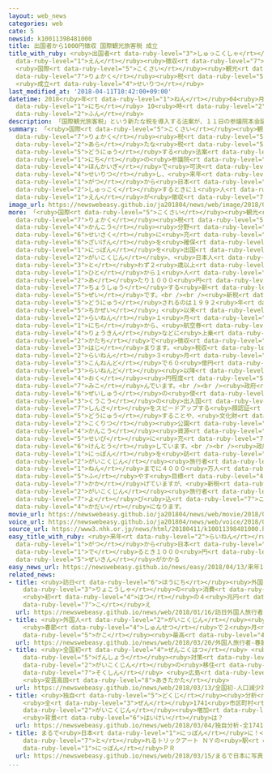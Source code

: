 ```yaml
---
layout: web_news
categories: web
cate: 5
newsid: k10011398481000
title: 出国者から1000円徴収 国際観光旅客税 成立
title_with_ruby: <ruby>出国者<rt data-ruby-level="3">しゅっこくしゃ</rt></ruby>から1000<ruby>円<rt
  data-ruby-level="1">えん</rt></ruby><ruby>徴収<rt data-ruby-level="7">ちょうしゅう</rt></ruby>
  <ruby>国際<rt data-ruby-level="5">こくさい</rt></ruby><ruby>観光<rt data-ruby-level="4">かんこう</rt></ruby><ruby>旅客<rt
  data-ruby-level="7">りょかく</rt></ruby><ruby>税<rt data-ruby-level="5">ぜい</rt></ruby>
  <ruby>成立<rt data-ruby-level="4">せいりつ</rt></ruby>
last_modified_at: '2018-04-11T10:42:00+09:00'
datetime: 2018<ruby>年<rt data-ruby-level="1">ねん</rt></ruby>04<ruby>月<rt data-ruby-level="1">がつ</rt></ruby>11<ruby>日<rt
  data-ruby-level="1">にち</rt></ruby> 10<ruby>時<rt data-ruby-level="2">じ</rt></ruby>42<ruby>分<rt
  data-ruby-level="2">ふん</rt></ruby>
description: 「国際観光旅客税」という新たな税を導入する法案が、１１日の参議院本会議で可決されて成立し、来年１月から日本を出国するときに１人１０００円が徴収されることになりました。
summary: 「<ruby>国際<rt data-ruby-level="5">こくさい</rt></ruby><ruby>観光<rt data-ruby-level="4">かんこう</rt></ruby><ruby>旅客<rt
  data-ruby-level="7">りょかく</rt></ruby><ruby>税<rt data-ruby-level="5">ぜい</rt></ruby>」という<ruby>新<rt
  data-ruby-level="2">あら</rt></ruby>たな<ruby>税<rt data-ruby-level="5">ぜい</rt></ruby>を<ruby>導入<rt
  data-ruby-level="5">どうにゅう</rt></ruby>する<ruby>法案<rt data-ruby-level="4">ほうあん</rt></ruby>が、１１<ruby>日<rt
  data-ruby-level="1">にち</rt></ruby>の<ruby>参議院<rt data-ruby-level="4">さんぎいん</rt></ruby><ruby>本会議<rt
  data-ruby-level="4">ほんかいぎ</rt></ruby>で<ruby>可決<rt data-ruby-level="5">かけつ</rt></ruby>されて<ruby>成立<rt
  data-ruby-level="4">せいりつ</rt></ruby>し、<ruby>来年<rt data-ruby-level="2">らいねん</rt></ruby>１<ruby>月<rt
  data-ruby-level="1">がつ</rt></ruby>から<ruby>日本<rt data-ruby-level="1">にっぽん</rt></ruby>を<ruby>出国<rt
  data-ruby-level="2">しゅっこく</rt></ruby>するときに１<ruby>人<rt data-ruby-level="1">にん</rt></ruby>１０００<ruby>円<rt
  data-ruby-level="1">えん</rt></ruby>が<ruby>徴収<rt data-ruby-level="7">ちょうしゅう</rt></ruby>されることになりました。
image_url: https://newswebeasy.github.io/ja201804/news/web/image/2018/04/11/K10011398481_1804111041_1804111042_01_02.jpg
more: 「<ruby>国際<rt data-ruby-level="5">こくさい</rt></ruby><ruby>観光<rt data-ruby-level="4">かんこう</rt></ruby><ruby>旅客<rt
  data-ruby-level="7">りょかく</rt></ruby><ruby>税<rt data-ruby-level="5">ぜい</rt></ruby>」は、<ruby>観光<rt
  data-ruby-level="4">かんこう</rt></ruby><ruby>分野<rt data-ruby-level="2">ぶんや</rt></ruby>の<ruby>政策<rt
  data-ruby-level="6">せいさく</rt></ruby>に<ruby>充<rt data-ruby-level="7">あ</rt></ruby>てる<ruby>財源<rt
  data-ruby-level="6">ざいげん</rt></ruby>を<ruby>確保<rt data-ruby-level="5">かくほ</rt></ruby>するため、<ruby>日本<rt
  data-ruby-level="1">にっぽん</rt></ruby>を<ruby>出国<rt data-ruby-level="2">しゅっこく</rt></ruby>するときに<ruby>外国人<rt
  data-ruby-level="2">がいこくじん</rt></ruby>、<ruby>日本人<rt data-ruby-level="1">にほんじん</rt></ruby>を<ruby>問<rt
  data-ruby-level="3">と</rt></ruby>わず２<ruby>歳以上<rt data-ruby-level="7">さいいじょう</rt></ruby>の<ruby>人<rt
  data-ruby-level="1">ひと</rt></ruby>から１<ruby>人<rt data-ruby-level="1">にん</rt></ruby><ruby>当<rt
  data-ruby-level="2">あ</rt></ruby>たり１０００<ruby>円<rt data-ruby-level="1">えん</rt></ruby>を<ruby>徴収<rt
  data-ruby-level="7">ちょうしゅう</rt></ruby>する<ruby>新<rt data-ruby-level="2">あたら</rt></ruby>しい<ruby>税<rt
  data-ruby-level="5">ぜい</rt></ruby>です。<br /><br /><ruby>新税<rt data-ruby-level="5">しんぜい</rt></ruby>が<ruby>導入<rt
  data-ruby-level="5">どうにゅう</rt></ruby>されるのは１９９２<ruby>年<rt data-ruby-level="1">ねん</rt></ruby>の「<ruby>地価税<rt
  data-ruby-level="5">ちかぜい</rt></ruby>」<ruby>以来<rt data-ruby-level="4">いらい</rt></ruby>です。<ruby>来年<rt
  data-ruby-level="2">らいねん</rt></ruby>１<ruby>月<rt data-ruby-level="1">がつ</rt></ruby>７<ruby>日<rt
  data-ruby-level="1">にち</rt></ruby>から、<ruby>航空券<rt data-ruby-level="5">こうくうけん</rt></ruby>の<ruby>料金<rt
  data-ruby-level="4">りょうきん</rt></ruby>などに<ruby>上乗<rt data-ruby-level="3">うわの</rt></ruby>せする<ruby>形<rt
  data-ruby-level="2">かたち</rt></ruby>で<ruby>徴収<rt data-ruby-level="7">ちょうしゅう</rt></ruby>が<ruby>始<rt
  data-ruby-level="3">はじ</rt></ruby>まります。<ruby>税収<rt data-ruby-level="6">ぜいしゅう</rt></ruby>は、<ruby>来年<rt
  data-ruby-level="2">らいねん</rt></ruby>３<ruby>月<rt data-ruby-level="1">がつ</rt></ruby>までの<ruby>今年度<rt
  data-ruby-level="3">こんねんど</rt></ruby>で６０<ruby>億円<rt data-ruby-level="4">おくえん</rt></ruby>、<ruby>来年度<rt
  data-ruby-level="3">らいねんど</rt></ruby><ruby>以降<rt data-ruby-level="6">いこう</rt></ruby>はおよそ４００<ruby>億<rt
  data-ruby-level="4">おく</rt></ruby><ruby>円程度<rt data-ruby-level="5">えんていど</rt></ruby>を<ruby>見込<rt
  data-ruby-level="7">みこ</rt></ruby>んでいます。<br /><br /><ruby>政府<rt data-ruby-level="5">せいふ</rt></ruby>は<ruby>税収<rt
  data-ruby-level="6">ぜいしゅう</rt></ruby>の<ruby>使<rt data-ruby-level="3">つか</rt></ruby>いみちとして、<ruby>空港<rt
  data-ruby-level="3">くうこう</rt></ruby>の<ruby>出入国<rt data-ruby-level="2">しゅつにゅうこく</rt></ruby><ruby>審査<rt
  data-ruby-level="7">しんさ</rt></ruby>をスピードアップする<ruby>顔認証<rt data-ruby-level="7">かおにんしょう</rt></ruby>のシステムを<ruby>導入<rt
  data-ruby-level="5">どうにゅう</rt></ruby>することや、<ruby>文化財<rt data-ruby-level="5">ぶんかざい</rt></ruby>や<ruby>国立<rt
  data-ruby-level="2">こくりつ</rt></ruby><ruby>公園<rt data-ruby-level="2">こうえん</rt></ruby>といった<ruby>観光<rt
  data-ruby-level="4">かんこう</rt></ruby><ruby>資源<rt data-ruby-level="6">しげん</rt></ruby>の<ruby>整備<rt
  data-ruby-level="5">せいび</rt></ruby>に<ruby>充<rt data-ruby-level="7">あ</rt></ruby>てることなどを<ruby>検討<rt
  data-ruby-level="6">けんとう</rt></ruby>しています。<br /><br /><ruby>政府<rt data-ruby-level="5">せいふ</rt></ruby>は<ruby>日本<rt
  data-ruby-level="1">にっぽん</rt></ruby>を<ruby>訪<rt data-ruby-level="7">おとず</rt></ruby>れる<ruby>外国人<rt
  data-ruby-level="2">がいこくじん</rt></ruby><ruby>旅行者<rt data-ruby-level="3">りょこうしゃ</rt></ruby>を２０２０<ruby>年<rt
  data-ruby-level="1">ねん</rt></ruby>までに４０００<ruby>万人<rt data-ruby-level="2">まんにん</rt></ruby>に<ruby>増<rt
  data-ruby-level="5">ふ</rt></ruby>やす<ruby>目標<rt data-ruby-level="4">もくひょう</rt></ruby>を<ruby>掲<rt
  data-ruby-level="7">かか</rt></ruby>げていますが、<ruby>新税<rt data-ruby-level="5">しんぜい</rt></ruby>を<ruby>外国人<rt
  data-ruby-level="2">がいこくじん</rt></ruby><ruby>旅行者<rt data-ruby-level="3">りょこうしゃ</rt></ruby>の<ruby>呼<rt
  data-ruby-level="7">よ</rt></ruby>び<ruby>込<rt data-ruby-level="7">こ</rt></ruby>みにどうつなげるかが<ruby>課題<rt
  data-ruby-level="4">かだい</rt></ruby>になります。
movie_url: https://newswebeasy.github.io/ja201804/news/web/movie/2018/04/11/k10011398481_201804111808_201804111825.mp4
voice_url: https://newswebeasy.github.io/ja201804/news/web/voice/2018/04/11/k10011398481_201804111808_201804111825.mp3
source_url: https://www3.nhk.or.jp/news/html/20180411/k10011398481000.html
easy_title_with_ruby: <ruby>来年<rt data-ruby-level="2">らいねん</rt></ruby>１<ruby>月<rt
  data-ruby-level="1">がつ</rt></ruby>から<ruby>日本<rt data-ruby-level="1">にっぽん</rt></ruby>を<ruby>出<rt
  data-ruby-level="1">で</rt></ruby>るとき１０００<ruby>円<rt data-ruby-level="1">えん</rt></ruby>の<ruby>税金<rt
  data-ruby-level="5">ぜいきん</rt></ruby>がかかる
easy_news_url: https://newswebeasy.github.io/news/easy/2018/04/13/来年1月から日本を出るとき1000円の税金がかかる
related_news:
- title: <ruby>訪日<rt data-ruby-level="6">ほうにち</rt></ruby><ruby>外国人<rt data-ruby-level="2">がいこくじん</rt></ruby><ruby>旅行者<rt
    data-ruby-level="3">りょこうしゃ</rt></ruby>の<ruby>消費<rt data-ruby-level="4">しょうひ</rt></ruby>
    <ruby>初<rt data-ruby-level="4">はつ</rt></ruby>の４<ruby>兆円<rt data-ruby-level="4">ちょうえん</rt></ruby><ruby>超<rt
    data-ruby-level="7">こ</rt></ruby>え
  url: https://newswebeasy.github.io/news/web/2018/01/16/訪日外国人旅行者の消費-初の4兆円超え
- title: <ruby>外国人<rt data-ruby-level="2">がいこくじん</rt></ruby><ruby>旅行者<rt data-ruby-level="3">りょこうしゃ</rt></ruby>
    <ruby>春節<rt data-ruby-level="4">しゅんせつ</rt></ruby>で２<ruby>月<rt data-ruby-level="1">がつ</rt></ruby>としては<ruby>過去<rt
    data-ruby-level="5">かこ</rt></ruby><ruby>最高<rt data-ruby-level="4">さいこう</rt></ruby>に
  url: https://newswebeasy.github.io/news/web/2018/03/20/外国人旅行者-春節で2月としては過去最高に
- title: <ruby>全国初<rt data-ruby-level="4">ぜんこくはつ</rt></ruby> <ruby>人口<rt data-ruby-level="1">じんこう</rt></ruby><ruby>減少<rt
    data-ruby-level="5">げんしょう</rt></ruby><ruby>対策<rt data-ruby-level="6">たいさく</rt></ruby>に<ruby>外国人<rt
    data-ruby-level="2">がいこくじん</rt></ruby>の<ruby>移住<rt data-ruby-level="5">いじゅう</rt></ruby>を<ruby>促進<rt
    data-ruby-level="7">そくしん</rt></ruby> <ruby>広島<rt data-ruby-level="3">ひろしま</rt></ruby>
    <ruby>安芸高田<rt data-ruby-level="8">あきたかた</rt></ruby>
  url: https://newswebeasy.github.io/news/web/2018/03/13/全国初-人口減少対策に外国人の移住を促進-広島-安芸高田
- title: <ruby>独自<rt data-ruby-level="5">どくじ</rt></ruby><ruby>分析<rt data-ruby-level="7">ぶんせき</rt></ruby>
    <ruby>全<rt data-ruby-level="3">ぜん</rt></ruby>1741<ruby>市区町村<rt data-ruby-level="3">しくちょうそん</rt></ruby>の75％で<ruby>外国人<rt
    data-ruby-level="2">がいこくじん</rt></ruby><ruby>増加<rt data-ruby-level="5">ぞうか</rt></ruby>
    <ruby>背景<rt data-ruby-level="6">はいけい</rt></ruby>は？
  url: https://newswebeasy.github.io/news/web/2018/03/04/独自分析-全1741市区町村の75で外国人増加-背景は
- title: まるで<ruby>日本<rt data-ruby-level="1">にっぽん</rt></ruby>に！<ruby>写真<rt data-ruby-level="3">しゃしん</rt></ruby>が<ruby>撮<rt
    data-ruby-level="7">と</rt></ruby>れるトリックアート ＮＹの<ruby>駅<rt data-ruby-level="3">えき</rt></ruby>で<ruby>日本<rt
    data-ruby-level="1">にっぽん</rt></ruby>ＰＲ
  url: https://newswebeasy.github.io/news/web/2018/03/15/まるで日本に写真が撮れるトリックアート-NYの駅で日本PR
...
```

